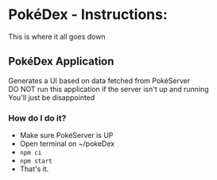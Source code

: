 # PokéDex - Instructions:
This is where it all goes down

## PokéDex Application
Generates a UI based on data fetched from PokéServer</br>
DO NOT run this application if the server isn't up and running</br>
You'll just be disappointed

### How do I do it?

* Make sure PokéServer is UP
* Open terminal on ~/pokeDex
* `npm ci`
* `npm start`
* That's it.